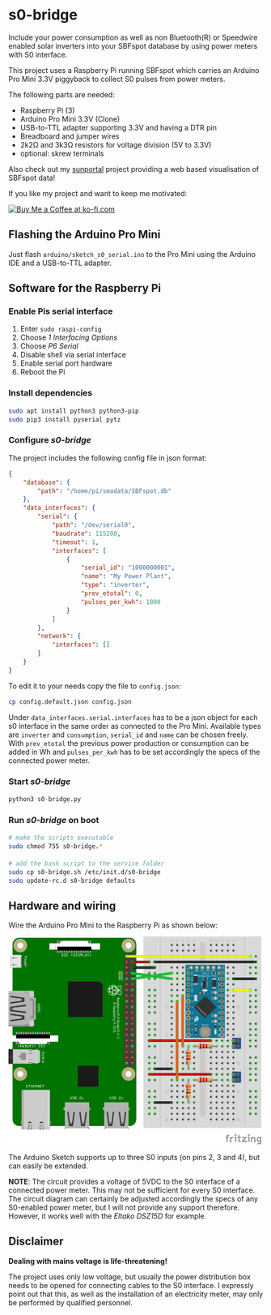# s0-bridge

Include your power consumption as well as non Bluetooth(R) or Speedwire enabled solar inverters into your SBFspot database by using power meters with S0 interface.

This project uses a Raspberry Pi running SBFspot which carries an Arduino Pro Mini 3.3V piggyback to collect S0 pulses from power meters.

The following parts are needed:

* Raspberry Pi (3)
* Arduino Pro Mini 3.3V (Clone)
* USB-to-TTL adapter supporting 3.3V and having a DTR pin 
* Breadboard and jumper wires
* 2k2Ω and 3k3Ω resistors for voltage division (5V to 3.3V)
* optional: skrew terminals

Also check out my [sunportal](https://github.com/philipptrenz/sunportal) project providing a web based visualisation of SBFspot data!

If you like my project and want to keep me motivated:

<a href='https://ko-fi.com/U7U6COXD' target='_blank'><img height='36' style='border:0px;height:36px;' src='https://az743702.vo.msecnd.net/cdn/kofi2.png?v=0' border='0' alt='Buy Me a Coffee at ko-fi.com' /></a>

## Flashing the Arduino Pro Mini

Just flash `arduino/sketch_s0_serial.ino` to the Pro Mini using the Arduino IDE and a USB-to-TTL adapter.

## Software for the Raspberry Pi

### Enable Pis serial interface
 
 1. Enter `sudo raspi-config`
 1. Choose _1 Interfacing Options_
 1. Choose _P6 Serial_
 1. Disable shell via serial interface
 1. Enable serial port hardware
 1. Reboot the Pi

### Install dependencies

```bash
sudo apt install python3 python3-pip
sudo pip3 install pyserial pytz
``` 

### Configure _s0-bridge_

The project includes the following config file in json format:

```json
{
	"database": {
		"path": "/home/pi/smadata/SBFspot.db"
	},
	"data_interfaces": {
		"serial": {
			"path": "/dev/serial0",
			"baudrate": 115200,
			"timeout": 1,
			"interfaces": [
				{
					"serial_id": "1000000001",
					"name": "My Power Plant",
					"type": "inverter",
					"prev_etotal": 0,
					"pulses_per_kwh": 1000
				}
			]
		},
		"network": {
			"interfaces": []
		}
	}
}
```

To edit it to your needs copy the file to `config.json`:

```bash
cp config.default.json config.json
```

Under `data_interfaces.serial.interfaces` has to be a json object for each s0 interface in the same order as connected to the Pro Mini. Available types are `inverter` and `consumption`, `serial_id` and `name` can be chosen freely. With `prev_etotal` the previous power production or consumption can be added in Wh and `pulses_per_kwh` has to be set accordingly the specs of the connected power meter.

### Start _s0-bridge_

```python
python3 s0-bridge.py
```

### Run _s0-bridge_ on boot

```bash
# make the scripts executable
sudo chmod 755 s0-bridge.*

# add the bash script to the service folder
sudo cp s0-bridge.sh /etc/init.d/s0-bridge
sudo update-rc.d s0-bridge defaults
``` 

## Hardware and wiring

Wire the Arduino Pro Mini to the Raspberry Pi as shown below:

<img src="arduino/s0-bridge_breadboard.png?raw=true" alt="Arduino Pro Mini 3.3V breadboard"  width="500">

The Arduino Sketch supports up to three S0 inputs (on pins 2, 3 and 4), but can easily be extended.

**NOTE**: The circuit provides a voltage of 5VDC to the S0 interface of a connected power meter. This may not be sufficient for every S0 interface. The circuit diagram can certainly be adjusted accordingly the specs of any S0-enabled power meter, but I will not provide any support therefore. However, it works well with the _Eltako DSZ15D_ for example.

## Disclaimer 

**Dealing with mains voltage is life-threatening!** 

The project uses only low voltage, but usually the power distribution box needs to be opened for connecting cables to the S0 interface. I expressly point out that this, as well as the installation of an electricity meter, may only be performed by qualified personnel.

